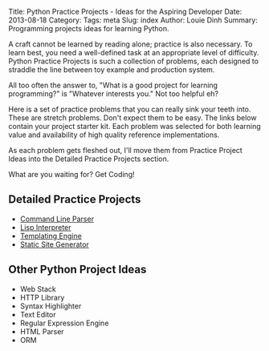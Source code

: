 Title: Python Practice Projects - Ideas for the Aspiring Developer
Date: 2013-08-18
Category:
Tags: meta
Slug: index
Author: Louie Dinh
Summary: Programming projects ideas for learning Python.

A craft cannot be learned by reading alone; practice is also necessary.
To learn best, you need a well-defined task at an appropriate
level of difficulty. Python Practice Projects is such a collection of problems,
each designed to straddle the line between toy example and production system.

All too often the answer to, "What is a good project for learning programming?"
is "Whatever interests you." Not too helpful eh?

Here is a set of practice problems that you can really sink your teeth into. These are stretch 
problems. Don't expect them to be easy. The links below contain your project starter kit.
Each problem was selected for both learning value and availability of high quality reference
implementations. 

As each problem gets fleshed out, I'll move them from Practice Project Ideas into the Detailed Practice Projects section.

What are you waiting for? Get Coding!

Detailed Practice Projects
--------------------

* [Command Line Parser](|filename|/pages/command-line-parser.md)
* [Lisp Interpreter](|filename|/pages/lisp-interpreter.md)
* [Templating Engine](|filename|/pages/templating-engine.md)
* [Static Site Generator](|filename|/pages/static-site-generator.md)

Other Python Project Ideas
---------------------
* Web Stack
* HTTP Library
* Syntax Highlighter
* Text Editor
* Regular Expression Engine
* HTML Parser
* ORM

<!---
* [Command Line Parser](|filename|/pages/command-line-parser.md)
* [Templating Engine](|filename|/pages/templating-engine.md) - Incomplete
* [Lisp Interpreter](|filename|/pages/lisp-interpreter.md) - Incomplete
* [Web Stack](|filename|/pages/web-stack.md) - Incomplete
* [Static Blog Generator](|filename|/pages/static-blog-generator.md) - Incomplete
* [HTTP Library](|filename|/pages/http-library.md) - Incomplete
* [Syntax Highlighter](|filename|/pages/syntax-highlighter.md) - Incomplete
* [Text Editor](|filename|/pages/text-editor.md) - Incomplete
* [Regular Expression Engine](|filename|/pages/regular-expression-engine.md) - Incomplete
* [HTML Parser](|filename|/pages/HTML-parser.md) - Incomplete
* [ORM](|filename|/pages/orm.md) - Incomplete
* [Debugger](|filename|/pages/debugger.md) - Incomplete

* [Unix Shell](|filename|/pages/unix-shell.md) - Incomplete
-->
